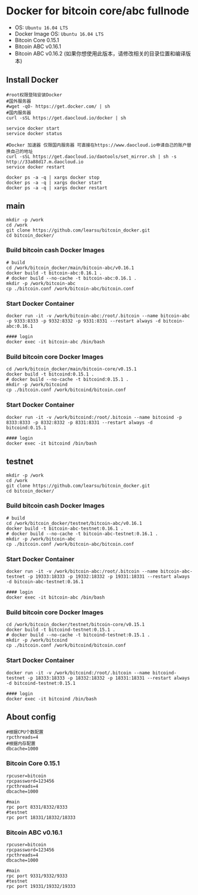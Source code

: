 Docker for bitcoin core/abc fullnode
============================

* OS: `Ubuntu 16.04 LTS`
* Docker Image OS: `Ubuntu 16.04 LTS`
* Bitcoin Core 0.15.1
* Bitcoin ABC v0.16.1
* Bitcoin ABC v0.16.2 (如果你想使用此版本，请修改相关的目录位置和编译版本)

## Install Docker
```
#root权限登陆安装Docker
#国外服务器
#wget -qO- https://get.docker.com/ | sh
#国内服务器
curl -sSL https://get.daocloud.io/docker | sh

service docker start
service docker status

#Docker 加速器 仅限国内服务器 可直接在https://www.daocloud.io申请自己的账户替换自己的地址
curl -sSL https://get.daocloud.io/daotools/set_mirror.sh | sh -s http://33a88d17.m.daocloud.io
service docker restart

docker ps -a -q | xargs docker stop
docker ps -a -q | xargs docker start
docker ps -a -q | xargs docker restart
```

## main
```
mkdir -p /work
cd /work
git clone https://github.com/learsu/bitcoin_docker.git
cd bitcoin_docker/
```

### Build bitcoin cash Docker Images

```
# build
cd /work/bitcoin_docker/main/bitcoin-abc/v0.16.1
docker build -t bitcoin-abc:0.16.1 .
# docker build --no-cache -t bitcoin-abc:0.16.1 .
mkdir -p /work/bitcoin-abc
cp ./bitcoin.conf /work/bitcoin-abc/bitcoin.conf
```

### Start Docker Container
```
docker run -it -v /work/bitcoin-abc:/root/.bitcoin --name bitcoin-abc -p 9333:8333 -p 9332:8332 -p 9331:8331 --restart always -d bitcoin-abc:0.16.1

#### login
docker exec -it bitcoin-abc /bin/bash
```


### Build bitcoin core Docker Images
```
cd /work/bitcoin_docker/main/bitcoin-core/v0.15.1
docker build -t bitcoind:0.15.1 .
# docker build --no-cache -t bitcoind:0.15.1 .
mkdir -p /work/bitcoind
cp ./bitcoin.conf /work/bitcoind/bitcoin.conf
```

### Start Docker Container
```
docker run -it -v /work/bitcoind:/root/.bitcoin --name bitcoind -p 8333:8333 -p 8332:8332 -p 8331:8331 --restart always -d bitcoind:0.15.1

#### login
docker exec -it bitcoind /bin/bash
```

## testnet
```
mkdir -p /work
cd /work
git clone https://github.com/learsu/bitcoin_docker.git
cd bitcoin_docker/
```

### Build bitcoin cash Docker Images

```
# build
cd /work/bitcoin_docker/testnet/bitcoin-abc/v0.16.1
docker build -t bitcoin-abc-testnet:0.16.1 .
# docker build --no-cache -t bitcoin-abc-testnet:0.16.1 .
mkdir -p /work/bitcoin-abc
cp ./bitcoin.conf /work/bitcoin-abc/bitcoin.conf
```

### Start Docker Container
```
docker run -it -v /work/bitcoin-abc:/root/.bitcoin --name bitcoin-abc-testnet -p 19333:18333 -p 19332:18332 -p 19331:18331 --restart always -d bitcoin-abc-testnet:0.16.1

#### login
docker exec -it bitcoin-abc /bin/bash
```


### Build bitcoin core Docker Images
```
cd /work/bitcoin_docker/testnet/bitcoin-core/v0.15.1
docker build -t bitcoind-testnet:0.15.1 .
# docker build --no-cache -t bitcoind-testnet:0.15.1 .
mkdir -p /work/bitcoind
cp ./bitcoin.conf /work/bitcoind/bitcoin.conf
```

### Start Docker Container
```
docker run -it -v /work/bitcoind:/root/.bitcoin --name bitcoind-testnet -p 18333:18333 -p 18332:18332 -p 18331:18331 --restart always -d bitcoind-testnet:0.15.1

#### login
docker exec -it bitcoind /bin/bash
```

## About config
```
#根据CPU个数配置
rpcthreads=4
#根据内存配置
dbcache=1000
```

### Bitcoin Core 0.15.1 
```
rpcuser=bitcoin
rpcpassword=123456
rpcthreads=4
dbcache=1000

#main
rpc port 8331/8332/8333
#testnet
rpc port 18331/18332/18333
```

### Bitcoin ABC v0.16.1
```
rpcuser=bitcoin
rpcpassword=123456
rpcthreads=4
dbcache=1000

#main
rpc port 9331/9332/9333
#testnet
rpc port 19331/19332/19333
```

